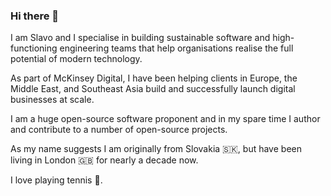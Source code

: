 ### Hi there 👋

I am Slavo and I specialise in building sustainable software and high-functioning engineering teams that help organisations realise the full potential of modern technology.

As part of McKinsey Digital, I have been helping clients in Europe, the Middle East, and Southeast Asia build and successfully launch digital businesses at scale.

I am a huge open-source software proponent and in my spare time I author and contribute to a number of open-source projects.

As my name suggests I am originally from Slovakia 🇸🇰, but have been living in London 🇬🇧 for nearly a decade now.

I love playing tennis 🎾.
